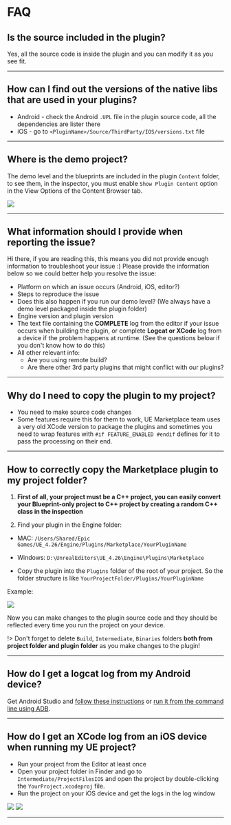# FAQ

## Is the source included in the plugin?

Yes, all the source code is inside the plugin and you can modify it as you see fit.

---

## How can I find out the versions of the native libs that are used in your plugins?

- Android - check the Android `.UPL` file in the plugin source code, all the dependencies are lister there
- iOS - go to `<PluginName>/Source/ThirdParty/IOS/versions.txt` file

---

## Where is the demo project?

The demo level and the blueprints are included in the plugin `Content` folder, to see them, in the inspector, you must enable `Show Plugin Content` option in the View Options of the Content Browser tab.

![](/images/issues/show-plugin-content.png)

---

## What information should I provide when reporting the issue?

Hi there, if you are reading this, this means you did not provide enough information to troubleshoot your issue :) Please provide the information below so we could better help you resolve the issue:

* Platform on which an issue occurs (Android, iOS, editor?)
* Steps to reproduce the issue
* Does this also happen if you run our demo level? (We always have a demo level packaged inside the plugin folder)
* Engine version and plugin version
* The text file containing the **COMPLETE** log from the editor if your issue occurs when building the plugin, or complete **Logcat or XCode** log from a device if the problem happens at runtime. (See the questions below if you don't know how to do this)
* All other relevant info:
  * Are you using remote build?
  * Are there other 3rd party plugins that might conflict with our plugins?

---

## Why do I need to copy the plugin to my project?

- You need to make source code changes
- Some features require this for them to work, UE Marketplace team uses a very old XCode version to package the plugins and sometimes you need to wrap features with `#if FEATURE_ENABLED #endif` defines for it to pass the processing on their end.

---

## How to correctly copy the Marketplace plugin to my project folder?

1. **First of all, your project must be a C++ project, you can easily convert your Blueprint-only project to C++ project by creating a random C++ class in the inspection**

2. Find your plugin in the Engine folder:
  - MAC: `/Users/Shared/Epic Games/UE_4.26/Engine/Plugins/Marketplace/YourPluginName`
  - Windows: `D:\UnrealEditors\UE_4.26\Engine\Plugins\Marketplace`

- Copy the plugin into the `Plugins` folder of the root of your project. So the folder structure is like `YourProjectFolder/Plugins/YourPluginName`

Example:

![](/images/issues/plugin.png)

Now you can make changes to the plugin source code and they should be reflected every time you run the project on your device.

!> Don't forget to delete `Build`, `Intermediate`, `Binaries` folders **both from project folder and plugin folder** as you make changes to the plugin!

---

## How do I get a logcat log from my Android device?

Get Android Studio and [follow these instructions](https://developer.android.com/studio/debug/am-logcat) or [run it from the command line using ADB](https://developer.android.com/studio/command-line/logcat).

---

## How do I get an XCode log from an iOS device when running my UE project?

* Run your project from the Editor at least once
* Open your project folder in Finder and go to `Intermediate/ProjectFilesIOS` and open the project by double-clicking the `YourProject.xcodeproj` file.
* Run the project on your iOS device and get the logs in the log window

![](/images/issues/xcode-proj.png)
![](/images/issues/logs.png)

---